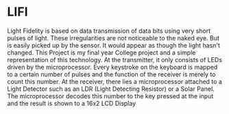 # LIFI
Light Fidelity is based on data transmission of data bits using very short pulses of light. These irregularities are not noticeable to the naked eye. But is easily picked up by the sensor. It would appear as though the light hasn't changed. This Project is my final year College project and a simple representation of this technology. At the transmitter, it only consists of LEDs driven by the microprocessor. Every keystroke on the keyboard is mapped to a certain number of pulses and the function of the receiver is merely to count this number. At the receiver, there lies a microprocessor attached to a Light Detector such as an LDR (Light Detecting Resistor) or a Solar Panel. The microprocessor decodes this number to the key pressed at the input and the result is shown to a 16x2 LCD Display
